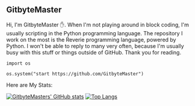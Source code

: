 ## GitbyteMaster
Hi, I'm GitbyteMaster ✋. When I'm not playing around in block coding, I'm usually scripting in the Python programming language. The repository I work on the most is the Reverie programming language, powered by Python. I won't be able to reply to many very often, because I'm usually busy with this stuff or things outside of GitHub. Thank you for reading.

```
import os

os.system("start https://github.com/GitbyteMaster")
```
Here are My Stats:

[![GitbyteMasters' GitHub stats](https://github-readme-stats.vercel.app/api?username=GitbyteMaster)]()
[![Top Langs](https://github-readme-stats.vercel.app/api/top-langs/?username=GitbyteMaster)]()
